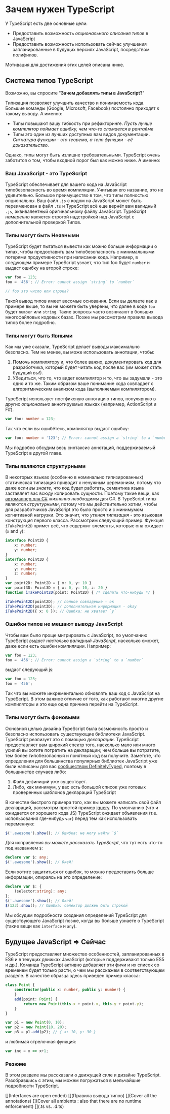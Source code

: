 # Зачем нужен TypeScript
У TypeScript есть две основные цели:
* Предоставить возможность *опционального описания типов* в JavaScript
* Предоставить возможность использовать сейчас улучшения запланированные в будущих версиях JavaScript, посредством полифилов.

Мотивация для достижения этих целей описана ниже.

## Система типов TypeScript

Возможно, вы спросите "**Зачем добавлять типы в JavaScript?**"

Типизация позволяет улучшить качество и понимаемость кода. Большие команды (Google, Microsoft, Facebook) постоянно приходят к такому выводу. А именно:

* Типы повышают вашу гибкость при рефакторинге. *Пусть лучше компилятор поймает ошибку, чем что-то сломается в рантайме*
* Типы это один из лучших доступных вам видов документации. *Сигнатура функции - это теорема, а тело функции - её доказательство*.

Однако, типы могут быть излишне требовательными. TypeScript очень заботится о том, чтобы входной порог был как можно ниже. А именно:

### Ваш JavaScript - это TypeScript
TypeScript обеспечивает для вашего кода на JavaScript типобезопасность во время компиляции. Учитывая его название, это не удивительно. Большое преимущество в том, что типы полностью опциональны. Ваш файл `.js` с кодом на JavaScript может быть переименован в файл `.ts` и TypeScript всё еще вернёт вам валидный `.js`, эквивалентный оригинальному файлу JavaScript. TypeScript *намеренно* является строгой надстройкой над JavaScript с дополнительной проверкой Типов.

### Типы могут быть Неявными
TypeScript будет пытаться вывести как можно больше информации о типах, чтобы предоставить вам типобезопасность с минимальными потерями продуктивности при написании кода. Например, в следующем примере TypeScript узнает, что тип foo будет `number` и выдаст ошибку на второй строке:

```ts
var foo = 123;
foo = '456'; // Error: cannot assign `string` to `number`

// foo это число или строка?
```
Такой вывод типов имеет весомые основания. Если вы делаете как в примере выше, то вы не можете быть уверены, что далее в коде `foo` будет `number` или `string`. Такие вопросы часто возникают в больших многофайловых кодовых базах. Позже мы рассмотрим правила вывода типов более подробно.

### Типы могут быть Явными
Как мы уже сказали, TypeScript делает выводы максимально безопасно. Тем не менее, вы може использовать аннотации, чтобы:
1. Помочь компилятору и, что более важно, документировать код для разработчика, который будет читать код после вас (им может стать будущий вы!).
2. Убедиться, что то, что видет компилятор и то, что вы задумали - это одно и то же. Таким образом ваше понимание кода совпадает с алгоритмическим анализом кода (выполняемым компилятором).

TypeScript использует постфиксную аннотацию типов, популярную в других *опционально* аннотируемых языках (например, ActionScript и F#).

```ts
var foo: number = 123;
```

Так что если вы ошибётесь, компилятор выдаст ошибку:

```ts
var foo: number = '123'; // Error: cannot assign a `string` to a `number`
```

Мы подробно обсудим весь синтаксис аннотаций, поддерживаемый TypeScript в другой главе.

### Типы являются структурными
В некоторых языках (особенно в номинально типизированных) статическая типизация приводит к ненужным церемониям, потому что даже если *вы знаете*, что код будет работать, семантика языка заставляет вас всюду копировать сущности. Поэтому такие вещи, как [автомаппер для C#](http://automapper.org/) *жизненно необходимы* для C#. В TypeScript типы являются *структурными*, потому что мы действительно хотим, чтобы для разработчиков JavaScript это было просто и с минимумом когнитивной нагрузки. Это значит, что *утиная типизация* - это языковая конструкция первого класса. Рассмотрим следующий пример. Функция `iTakePoint2D` примет всё, что содержит элементы, которые она ожидает (`x` and `y`):

```ts
interface Point2D {
    x: number;
    y: number;
}
interface Point3D {
    x: number;
    y: number;
    z: number;
}
var point2D: Point2D = { x: 0, y: 10 }
var point3D: Point3D = { x: 0, y: 10, z: 20 }
function iTakePoint2D(point: Point2D) { /* сделать что-нибудь */ }

iTakePoint2D(point2D); // полное совпадение - ок
iTakePoint2D(point3D); // дополнительная информация - okay
iTakePoint2D({ x: 0 }); // Ошибка: не хватает `y`
```

### Ошибки типов не мешают выводу JavaScript
Чтобы вам было проще мигрировать с JavaScript, по умолчанию TypeScript *выдаст настолько валидный JavaScript*, насколько сможет, даже если есть ошибки компиляции.  Например:

```ts
var foo = 123;
foo = '456'; // Error: cannot assign a `string` to a `number`
```

выдаст следующий js:

```ts
var foo = 123;
foo = '456';
```

Так что вы можете инкрементально обновлять ваш код с JavaScript на TypeScript. В этом важное отличие от того, как работают многие другие компиляторы и это еще одна причина перейти на TypeScript.

### Типы могут быть фоновыми
Основной целью дизайна TypeScript была возможность просто и безопасно использовать существующие библиотеки JavaScript. TypeScript реализует это с помощью *декларации*. TypeScript предоставляет вам широкий спектр того, насколько мало или много усилий вы хотите потратить на декларации; чем больше вы потратите, тем более типобезопасный и понятный код вы получите. Заметьте, что определения для большинства популярных библиотек JavaScript уже были написаны для вас [сообществом DefinitelyTyped](https://github.com/borisyankov/DefinitelyTyped), поэтому в большинстве случаев либо:

1. Файл дефиниций уже существует.
2. Либо, как минимум, у вас есть большой список уже готовых проверенных шаблонов деклараций TypeScript

В качестве быстрого примера того, как вы можете написать свой файл деклараций, рассмотрм простой пример [jquery](https://jquery.com/). По умолчанию (что и ожидается от хорошего кода JS) TypeScript ожидает объявления (т.е. использования где-нибудь `var`) перед тем как использовать переменную:
```ts
$('.awesome').show(); // Ошибка: не могу найти `$`
```
Для исправления *вы можете рассказать TypeScript*, что тут есть что-то под названием `$`:
```ts
declare var $: any;
$('.awesome').show(); // Окей!
```
Если хотите защититься от ошибок, то можно предоставить больше информации, опираясь на это определение:
```ts
declare var $: {
    (selector:string): any;
};
$('.awesome').show(); // Окей!
$(123).show(); // Ошибка: селектор должен быть строкой
```

Мы обсудим подробности создания определений TypeScript для существующего JavaScript позже, когда вы больше узнаете о TypeScript (такие вещи как `interface` и `any`).

## Будущее JavaScript => Сейчас
TypeScript предоставляет множество особенностей, запланированных в ES6 и в текущих движках JavaScript (которые поддерживают только ES5 и др.). Команда TypeScript активно добавляет эти фичи и их список со временем будет только расти, о чем мы расскажем в соответствующем разделе. В качестве образца здесь приведен пример класса:

```ts
class Point {
    constructor(public x: number, public y: number) {
    }
    add(point: Point) {
        return new Point(this.x + point.x, this.y + point.y);
    }
}

var p1 = new Point(0, 10);
var p2 = new Point(10, 20);
var p3 = p1.add(p2); // { x: 10, y: 30 }
```

и любимая стрелочная функция:

```ts
var inc = x => x+1;
```

### Резюме
В этом разделе мы рассказали о движущей силе и дизайне TypeScript. Разобравшись с этим, мы можем погружаться в мельчайшие подробности TypeScript.

[](Interfaces are open ended)
[](Правила вывода типов)
[](Cover all the annotations)
[](Cover all ambients : also that there are no runtime enforcement)
[](.ts vs. .d.ts)

